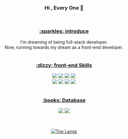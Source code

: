 <div align=center>

### Hi , Every One 👋
<!--
**limdoohee/limdoohee** is a ✨ _special_ ✨ repository because its `README.md` (this file) appears on your GitHub profile.

Here are some ideas to get you started:

- 🔭 I’m currently working on ...
- 🌱 I’m currently learning ...
- 👯 I’m looking to collaborate on ...
- 🤔 I’m looking for help with ...
- 💬 Ask me about ...
- 📫 How to reach me: ...
- 😄 Pronouns: ...
- ⚡ Fun fact: ...
-->

<br/>
<a href="url" > <h3>:sparkles: introduce </h3> </a> 
I'm dreaming of being full-stack developer.<br/>
Now, running towards my dream as a front-end developer.<br/>
<br/>
<a href="url" > <h3>:dizzy: front-end Skills </h3> </a> 
<img src="https://img.shields.io/badge/JavaScript-F7DF1E?style=flat&logo=JavaScript&logoColor=white"/>
<img src="https://img.shields.io/badge/TypeScript-3178C6?style=flat&logo=TypeScript&logoColor=white"/>
<img src="https://img.shields.io/badge/React-61dafb?style=flat&logo=React&logoColor=white"/>
<img src="https://img.shields.io/badge/Next-000000?style=flat&logo=Next.js&logoColor=white"/>
<br/>
<img src="https://img.shields.io/badge/Recoil-3578e5?style=flat"/>
<img src="https://img.shields.io/badge/firebase-FFCA28?style=flat&logo=firebase&logoColor=white"/>
<img src="https://img.shields.io/badge/styled components-DB7093?style=flat&logo=styled-components&logoColor=white"/>
<img src="https://img.shields.io/badge/Sass-CC6699?style=flat&logo=Sass&logoColor=white"/>
<br/>
<br/>
<a href="url" > <h3>:books: Database </h3> </a> 
<img src="https://img.shields.io/badge/MSSQL-CC2927?style=flat&logo=Microsoft SQL Server&logoColor=white"/>
<img src="https://img.shields.io/badge/MySQL-4479A1?style=flat&logo=MySQL&logoColor=white"/>
<br/>
<br/>

  <br/>[![Top Langs](https://github-readme-stats.vercel.app/api/top-langs/?username=limdoohee&layout=compact)](https://github.com/limdoohee/github-readme-stats)

<!-- ![Anurag's GitHub stats](https://github-readme-stats.vercel.app/api?username=limdoohee&show_icons=true&theme=radical) -->

</div>
